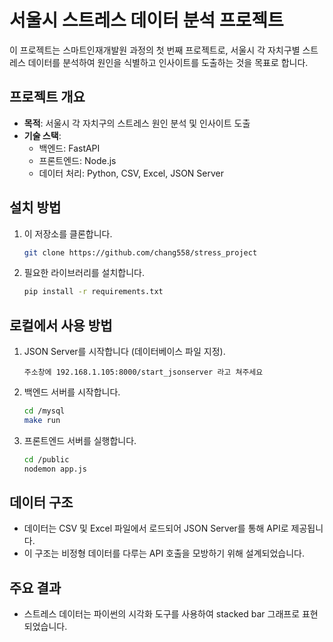 # 서울시 스트레스 데이터 분석 프로젝트

이 프로젝트는 스마트인재개발원 과정의 첫 번째 프로젝트로, 서울시 각 자치구별 스트레스 데이터를 분석하여 원인을 식별하고 인사이트를 도출하는 것을 목표로 합니다.

## 프로젝트 개요

- **목적**: 서울시 각 자치구의 스트레스 원인 분석 및 인사이트 도출
- **기술 스택**: 
  - 백엔드: FastAPI
  - 프론트엔드: Node.js
  - 데이터 처리: Python, CSV, Excel, JSON Server

## 설치 방법

1. 이 저장소를 클론합니다.
    ```bash
    git clone https://github.com/chang558/stress_project
    ```
2. 필요한 라이브러리를 설치합니다.
    ```bash
    pip install -r requirements.txt
    ```

## 로컬에서 사용 방법

1. JSON Server를 시작합니다 (데이터베이스 파일 지정).
    ```
    주소창에 192.168.1.105:8000/start_jsonserver 라고 쳐주세요
    ```
2. 백엔드 서버를 시작합니다.
    ```bash
    cd /mysql
    make run
    ```
3. 프론트엔드 서버를 실행합니다.
    ```bash
    cd /public
    nodemon app.js
    ```

## 데이터 구조

- 데이터는 CSV 및 Excel 파일에서 로드되어 JSON Server를 통해 API로 제공됩니다.
- 이 구조는 비정형 데이터를 다루는 API 호출을 모방하기 위해 설계되었습니다.

## 주요 결과

- 스트레스 데이터는 파이썬의 시각화 도구를 사용하여 stacked bar 그래프로 표현되었습니다.
<!--
- 분석 결과, 특정 자치구에서 스트레스 원인과 그 영향력에 대한 중요한 인사이트를 제공하였습니다. 
->

